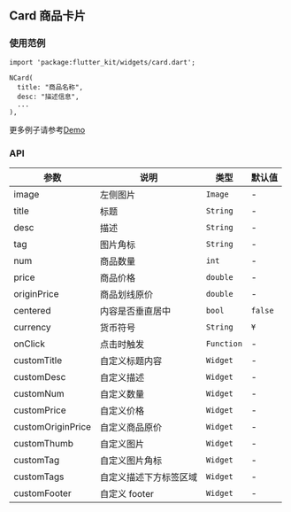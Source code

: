 ## Card 商品卡片

### 使用范例

```
import 'package:flutter_kit/widgets/card.dart';

NCard(
  title: "商品名称",
  desc: "描述信息",
  ...
),
```

更多例子请参考[Demo](../lib/routes/demoCard.dart)

### API

| 参数  | 说明  | 类型  | 默认值  |
| ------------ | ------------ | ------------ | ------------ |
| image | 左侧图片 | `Image` | - |
| title | 标题 | `String` | - |
| desc | 描述 | `String` | - |
| tag | 图片角标 | `String` | - |
| num | 商品数量 | `int` | - |
| price | 商品价格 | `double` | - |
| originPrice | 商品划线原价 | `double` | - |
| centered | 内容是否垂直居中 | `bool` | `false` |
| currency | 货币符号 | `String` | `¥` |
| onClick | 点击时触发 | `Function` | - |
| customTitle | 自定义标题内容 | `Widget` | - |
| customDesc | 自定义描述 | `Widget` | - |
| customNum | 自定义数量 | `Widget` | - |
| customPrice | 自定义价格 | `Widget` | - |
| customOriginPrice | 自定义商品原价 | `Widget` | - |
| customThumb | 自定义图片 | `Widget` | - |
| customTag | 自定义图片角标 | `Widget` | - |
| customTags | 自定义描述下方标签区域 | `Widget` | - |
| customFooter | 自定义 footer | `Widget` | - |
